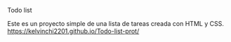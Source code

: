 Todo list

Este es un proyecto simple de una lista de tareas creada con HTML y CSS.
https://kelvinchi2201.github.io/Todo-list-prot/
